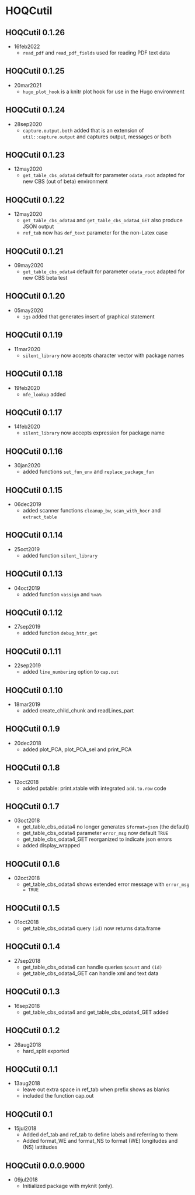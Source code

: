 # HOQCutil

## HOQCutil 0.1.26

* 16feb2022   
   + `read_pdf`  and `read_pdf_fields` used for reading PDF text data
   
## HOQCutil 0.1.25

* 20mar2021   
   + `hugo_plot_hook` is a knitr plot hook for use in the Hugo environment

## HOQCutil 0.1.24

* 28sep2020   
   + `capture.output.both` added that is an extension of `util::capture.output` and captures output, messages or both

## HOQCutil 0.1.23

* 12may2020   
   + `get_table_cbs_odata4` default for parameter `odata_root` adapted for new CBS (out of beta) environment 

## HOQCutil 0.1.22

* 12may2020   
   + `get_table_cbs_odata4` and `get_table_cbs_odata4_GET` also produce JSON output
   + `ref_tab` now has `def_text` parameter for the non-Latex case

## HOQCutil 0.1.21

* 09may2020   
   + `get_table_cbs_odata4` default for parameter `odata_root` adapted for new CBS beta test

## HOQCutil 0.1.20

* 05may2020   
   + `igs` added that generates insert of graphical statement

## HOQCutil 0.1.19

* 11mar2020   
   + `silent_library` now accepts character vector with package names

## HOQCutil 0.1.18

* 19feb2020   
   + `mfe_lookup` added

## HOQCutil 0.1.17

* 14feb2020   
   + `silent_library` now accepts expression for package name

## HOQCutil 0.1.16

* 30jan2020   
   + added functions  `set_fun_env` and `replace_package_fun` 

## HOQCutil 0.1.15

* 06dec2019   
   + added scanner functions `cleanup_bw`, `scan_with_hocr` and `extract_table` 

## HOQCutil 0.1.14

* 25oct2019   
   + added function `silent_library`

## HOQCutil 0.1.13

* 04oct2019   
   + added function `vassign` and `%va%`

## HOQCutil 0.1.12

* 27sep2019   
   + added function `debug_httr_get`
 
## HOQCutil 0.1.11

* 22sep2019   
   + added `line_numbering` option to `cap.out`
      
## HOQCutil 0.1.10

* 18mar2019   
   + added create_child_chunk and readLines_part
       
## HOQCutil 0.1.9

* 20dec2018   
   + added plot_PCA, plot_PCA_sel and print_PCA
   
## HOQCutil 0.1.8

* 12oct2018   
   + added pxtable: print.xtable with integrated `add.to.row` code
   
## HOQCutil 0.1.7

* 03oct2018   
   + get_table_cbs_odata4 no longer generates `$format=json` (the default)
   + get_table_cbs_odata4 parameter `error_msg` now default `TRUE`
   + get_table_cbs_odata4_GET reorganized to indicate json errors
   + added display_wrapped
  
## HOQCutil 0.1.6

* 02oct2018
   + get_table_cbs_odata4 shows extended error message with `error_msg = TRUE`

## HOQCutil 0.1.5

* 01oct2018
   + get_table_cbs_odata4 query `(id)` now returns data.frame

## HOQCutil 0.1.4

* 27sep2018
   + get_table_cbs_odata4 can handle queries `$count` and `(id)`
   + get_table_cbs_odata4_GET can handle xml and text data

## HOQCutil 0.1.3

* 16sep2018
   + get_table_cbs_odata4 and get_table_cbs_odata4_GET added

## HOQCutil 0.1.2

* 26aug2018
   + hard_split exported

## HOQCutil 0.1.1

* 13aug2018
   + leave out extra space in ref_tab when prefix shows as blanks
   + included the function cap.out

## HOQCutil 0.1

* 15jul2018 
   + Added def_tab and ref_tab to define labels and referring to them
   + Added format_WE and format_NS to format (WE) longitudes and (NS) lattitudes

## HOQCutil 0.0.0.9000

* 09jul2018 
   + Initialized package with myknit (only).
     
